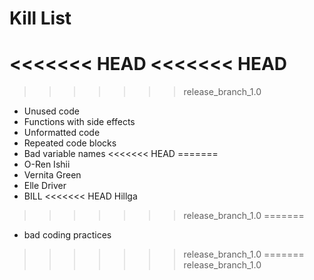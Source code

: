 Kill List
=========
<<<<<<< HEAD
<<<<<<< HEAD
=======
>>>>>>> release_branch_1.0
* Unused code
* Functions with side effects
* Unformatted code
* Repeated code blocks
* Bad variable names
<<<<<<< HEAD
=======
* O-Ren Ishii
* Vernita Green
* Elle Driver
* BILL
<<<<<<< HEAD
Hillga
>>>>>>> release_branch_1.0
=======
* bad coding practices
>>>>>>> release_branch_1.0
=======
>>>>>>> release_branch_1.0
